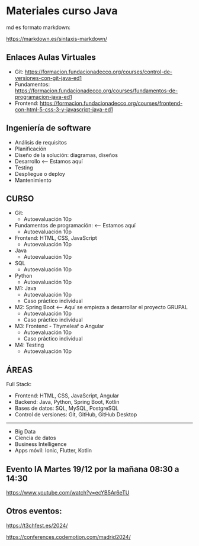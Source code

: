 # Materiales curso Java

md es formato markdown:

https://markdown.es/sintaxis-markdown/


## Enlaces Aulas Virtuales

* Git: https://formacion.fundacionadecco.org/courses/control-de-versiones-con-git-java-ed1
* Fundamentos: https://formacion.fundacionadecco.org/courses/fundamentos-de-programacion-java-ed1
* Frontend: https://formacion.fundacionadecco.org/courses/frontend-con-html-5-css-3-y-javascript-java-ed1

## Ingeniería de software


* Análisis de requisitos
* Planificación
* Diseño de la solución: diagramas, diseños
* Desarrollo <-- Estamos aquí
* Testing
* Despliegue o deploy
* Mantenimiento

## CURSO

* Git:
    * Autoevaluación 10p
* Fundamentos de programación: <-- Estamos aquí
    * Autoevaluación 10p
* Frontend: HTML, CSS, JavaScript
    * Autoevaluación 10p
* Java
    * Autoevaluación 10p
* SQL
    * Autoevaluación 10p
* Python
    * Autoevaluación 10p
* M1: Java 
    * Autoevaluación 10p
    * Caso práctico individual
* M2: Spring Boot <-- Aquí se empieza a desarrollar el proyecto GRUPAL
    * Autoevaluación 10p
    * Caso práctico individual
* M3: Frontend - Thymeleaf o Angular
    * Autoevaluación 10p
    * Caso práctico individual
* M4: Testing
    * Autoevaluación 10p



## ÁREAS

Full Stack:

* Frontend: HTML, CSS, JavaScript, Angular
* Backend: Java, Python, Spring Boot, Kotlin
* Bases de datos: SQL, MySQL, PostgreSQL
* Control de versiones: Git, GitHub, GitHub Desktop

---
* Big Data
* Ciencia de datos
* Business Intelligence
* Apps móvil: Ionic, Flutter, Kotlin


## Evento IA Martes 19/12 por la mañana 08:30 a 14:30

https://www.youtube.com/watch?v=ecYB5Ar6eTU

## Otros eventos:

https://t3chfest.es/2024/

https://conferences.codemotion.com/madrid2024/

